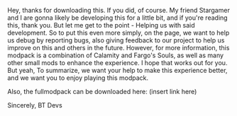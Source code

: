 Hey, thanks for downloading this. If you did, of course. My friend Stargamer and I are gonna likely be developing this for a little bit, and if you're reading this, thank you. But let me get to the point -
Helping us with said development. So to put this even more simply, on the page, we want to help us debug by reporting bugs, also giving feedback to our project to help us improve on this and others in the
future. However, for more information, this modpack is a combination of Calamity and Fargo's Souls, as well as many other small mods to enhance the experience. I hope that works out for you. But yeah,
To summarize, we want your help to make this experience better, and we want you to enjoy playing this modpack.

Also, the fullmodpack can be downloaded here: (insert link here)


Sincerely, BT Devs
